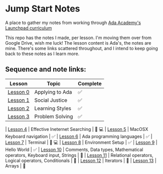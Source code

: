 # Jump Start Notes
A place to gather my notes from working through [Ada Academy's Launchpad curriculum](https://github.com/Ada-Developers-Academy/jump-start)

This repo has the notes I made, per lesson. I'm moving them over from Google Drive, wish me luck! The lesson content is Ada's, the notes are mine. There's some links scattered throughout, and I intend to keep going back to these notes as I learn more. 


## Sequence and note links:
| Lesson                | Topic           | Complete
|--------------------|---------------------| --------------------
| [Lesson 0](lessons/00-social-justice) | Applying to Ada | :white_check_mark:
| [Lesson 1](lessons/01-learning-style/)  | Social Justice | :white_check_mark:
| [Lesson 2](lessons/02-problem-solving/)  | Learning Styles | :white_check_mark:
| [Lesson 3](lessons/03-workflow/)  | Problem Solving | :white_check_mark:

| [Lesson 4](lessons/04-effective-searching/)  | Effective Ineternet Searching | :large_orange_diamond: :computer: 
| [Lesson 5](lessons/05-terminal/)  | MacOSX Keyboard navigation | :white_check_mark:
| [Lesson 6](lessons/06-big-picture/)  | Ada programming languages | :white_check_mark:
| [Lesson 7](lessons/07-environment-setup/)  | Terminal | :large_orange_diamond: :computer:
| [Lesson 8](lessons/08-hello-world/)  | Environment Setup | :white_check_mark:
| [Lesson 9](lessons/09-programming-grammar/)  | Hello World | :white_check_mark:
| [Lesson 10](lessons/10-programming-expressions/)  | Comments, Data types, Mathematical operators, Keyboard input, Strings | :large_orange_diamond:
| [Lesson 11](lessons/11-iterators/)  | Relational operators, Logical operators, Conditionals | :large_orange_diamond:
| [Lesson 12](lessons/12-basic-data-structs/)  | Iterators | :large_orange_diamond:
| [Lesson 13](lessons/12-basic-data-structs/)  | Arrays | :large_orange_diamond:


 
